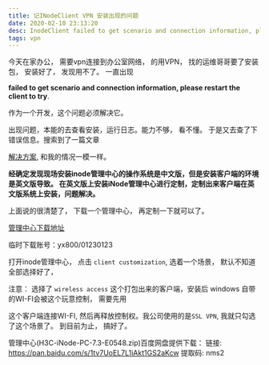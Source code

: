 ```yaml
---
title: 记INodeClient VPN 安装出现的问题
date: 2020-02-10 23:13:20
desc: InodeClient failed to get scenario and connection information, please restart the client to try.
tags: vpn
---
```


今天在家办公， 需要vpn连接到办公室网络， 的用VPN， 找的运维哥哥要了安装包， 安装好了， 发现用不了。 一直出现 

**failed to get scenario and connection information, please restart the client to try**.

作为一个开发，这个问题必须解决它。

<!-- more -->

出现问题，本能的去查看安装，运行日志。能力不够， 看不懂。 于是又去查了下错误信息。搜索到了一篇文章

[解决方案](https://zhiliao.h3c.com/Theme/details/40161), 和我的情况一模一样。 

**经确定发现现场安装inode管理中心的操作系统是中文版，但是安装客户端的环境是英文版导致。 在英文版上安装iNode管理中心进行定制，定制出来客户端在英文版系统上安装，问题解决。**

上面说的很清楚了， 下载一个管理中心， 再定制一下就可以了。

[管理中心下载地址](http://www.h3c.com/cn/Service/Document_Software/Software_Download/IP_Management/iNode/iNode_PC/)

临时下载账号：yx800/01230123

打开inode管理中心， 点击 `client customization`, 选着一个场景， 默认不知道全部选择好了， 

注意： 选择了 `wireless access` 这个打包出来的客户端，安装后 windows 自带的WI-FI会被这个玩意控制， 需要先用

这个客户端连接WI-FI, 然后再释放控制权。我公司使用的是`SSL VPN`, 我就只勾选了这个场景了。 到目前为止， 搞好了。

管理中心(H3C-iNode-PC-7.3-E0548.zip)百度网盘提供下载： 链接: https://pan.baidu.com/s/1tv7UoEL7L1iAkt1GS2aKcw 提取码: nms2
